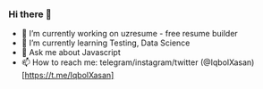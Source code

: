 ### Hi there 👋

- 🔭 I’m currently working on uzresume - free resume builder
- 🌱 I’m currently learning Testing, Data Science
- 💬 Ask me about Javascript
- 📫 How to reach me: telegram/instagram/twitter (@IqbolXasan)[https://t.me/IqbolXasan] 

<!--
**iqbolxasan/iqbolxasan** is a ✨ _special_ ✨ repository because its `README.md` (this file) appears on your GitHub profile.

Here are some ideas to get you started:

- 🔭 I’m currently working on ...
- 🌱 I’m currently learning ...
- 👯 I’m looking to collaborate on ...
- 🤔 I’m looking for help with ...
- 💬 Ask me about ...
- 📫 How to reach me: ...
- 😄 Pronouns: ...
- ⚡ Fun fact: ...
-->
